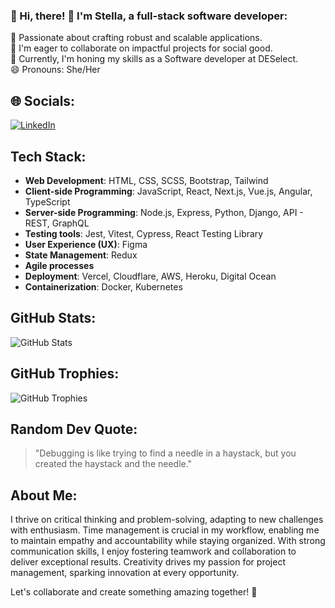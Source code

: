 ### 💫 Hi, there! 👋 I'm Stella, a full-stack software developer:

🔭 Passionate about crafting robust and scalable applications.<br>
👯 I'm eager to collaborate on impactful projects for social good.<br>
🌱 Currently, I'm honing my skills as a Software developer at DESelect.<br>
😄 Pronouns: She/Her

## 🌐 Socials:
[![LinkedIn](https://img.shields.io/badge/LinkedIn-%230077B5.svg?logo=linkedin&logoColor=white)](https://linkedin.com/in/stella-sikhila)

## Tech Stack:
- **Web Development**: HTML, CSS, SCSS, Bootstrap, Tailwind
- **Client-side Programming**: JavaScript, React, Next.js, Vue.js, Angular, TypeScript
- **Server-side Programming**: Node.js, Express, Python, Django, API - REST, GraphQL
- **Testing tools**: Jest, Vitest, Cypress, React Testing Library
- **User Experience (UX)**: Figma
- **State Management**: Redux
- **Agile processes**
- **Deployment**: Vercel, Cloudflare, AWS, Heroku, Digital Ocean
- **Containerization**: Docker, Kubernetes

## GitHub Stats:
![GitHub Stats](https://github-readme-stats.vercel.app/api?username=stellavin&show_icons=true&theme=dark)

## GitHub Trophies:
![GitHub Trophies](https://github-profile-trophy.vercel.app/?username=stellavin)

## Random Dev Quote:
> "Debugging is like trying to find a needle in a haystack, but you created the haystack and the needle."

## About Me:
I thrive on critical thinking and problem-solving, adapting to new challenges with enthusiasm. Time management is crucial in my workflow, enabling me to maintain empathy and accountability while staying organized. With strong communication skills, I enjoy fostering teamwork and collaboration to deliver exceptional results. Creativity drives my passion for project management, sparking innovation at every opportunity.

Let's collaborate and create something amazing together! 🚀
